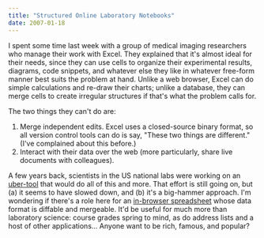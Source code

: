 ```yaml
---
title: "Structured Online Laboratory Notebooks"
date: 2007-01-18
---
```

I spent some time last week with a group of medical imaging researchers who manage their work with Excel.  They explained that it's almost ideal for their needs, since they can use cells to organize their experimental results, diagrams, code snippets, and whatever else they like in whatever free-form manner best suits the problem at hand.  Unlike a web browser, Excel can do simple calculations and re-draw their charts; unlike a database, they can merge cells to create irregular structures if that's what the problem calls for.

The two things they can't do are:
<ol>
  <li>Merge independent edits.  Excel uses a closed-source binary format, so all version control tools can do is say, "These two things are different."  (I've complained about this before.)</li>
  <li>Interact with their data over the web (more particularly, share live documents with colleagues).</li>
</ol>
A few years back, scientists in the US national labs were working on an <a href="http://collaboratory.emsl.pnl.gov">uber-tool</a> that would do all of this and more.  That effort is still going on, but (a) it seems to have slowed down, and (b) it's a big-hammer approach.  I'm wondering if there's a role here for an <a href="http://www.google.com/googlespreadsheets/tour1.html">in-browser spreadsheet</a> whose data format is diffable and mergeable.  It'd be useful for much more than laboratory science: course grades spring to mind, as do address lists and a host of other applications…  Anyone want to be rich, famous, and popular?

